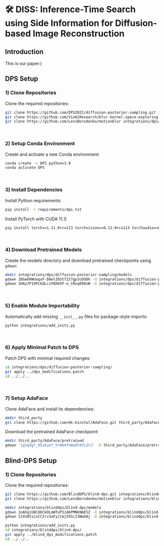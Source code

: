 # 🛠️ DISS: Inference-Time Search using Side Information for Diffusion-based Image Reconstruction

## Introduction
This is our paper:)

## DPS Setup
### 1) Clone Repositories

Clone the required repositories:

```bash
git clone https://github.com/DPS2022/diffusion-posterior-sampling.git integrations/dps/diffusion-posterior-sampling
git clone https://github.com/VinAIResearch/blur-kernel-space-exploring integrations/dps/diffusion-posterior-sampling/bkse
git clone https://github.com/LeviBorodenko/motionblur integrations/dps/diffusion-posterior-sampling/motionblur
````

<br />

### 2) Setup Conda Environment

Create and activate a new Conda environment:

```bash
conda create -n DPS python=3.8
conda activate DPS
```

<br />

### 3) Install Dependencies

Install Python requirements:

```bash
pip install -r requirements/dps.txt
```

Install PyTorch with CUDA 11.3:

```bash
pip install torch==1.11.0+cu113 torchvision==0.12.0+cu113 torchaudio==0.11.0 --extra-index-url https://download.pytorch.org/whl/cu113
```

<br />

### 4) Download Pretrained Models

Create the models directory and download pretrained checkpoints using `gdown`:

```bash
mkdir integrations/dps/diffusion-posterior-sampling/models
gdown 1BGwhRWUoguF-D8wlZ65tf227gp3cDUDh -O integrations/dps/diffusion-posterior-sampling/models/ffhq_10m.pt
gdown 1HAy7P19PckQLczVNXmVF-e_CRxq098uW -O integrations/dps/diffusion-posterior-sampling/models/imagenet256.pt
```

<br />

### 5) Enable Module Importability

Automatically add missing `__init__.py` files for package-style imports:

```bash
python integrations/add_inits.py
```

<br />

### 6) Apply Minimal Patch to DPS

Patch DPS with minimal required changes:

```bash
cd integrations/dps/diffusion-posterior-sampling/
git apply ../dps_modifications.patch
cd ../../..
```

<br />

### 7) Setup AdaFace

Clone AdaFace and install its dependencies:

```bash
mkdir third_party
git clone https://github.com/mk-minchul/AdaFace.git third_party/AdaFace
```

Download the pretrained AdaFace checkpoint:

```bash
mkdir third_party/AdaFace/pretrained
gdown '1g1qdg7_HSzkue7_VrW64fnWuHl0YL2C2' -O third_party/AdaFace/pretrained/adaface_ir50_ms1mv2.ckpt
```

## Blind-DPS Setup

### 1) Clone Repositories

Clone the required repositories:

```bash
git clone https://github.com/BlindDPS/blind-dps.git integrations/blinddps/blind-dps
git clone https://github.com/LeviBorodenko/motionblur integrations/blinddps/blind-dps/motionblur

mkdir integrations/blinddps/blind-dps/models
gdown 1nAhgjU8C6DCkOLmWTuPIzA6PMNkNmE5Z -O integrations/blinddps/blind-dps/models/ffhq_10m.pt
gdown 11Xn8tsisCCIrv3aFyitmj55Sc13Wwb8j -O integrations/blinddps/blind-dps/models/kernel_checkpoint.pt

python integrations/add_inits.py
cd integrations/blinddps/blind-dps/
git apply ../blind_dps_modifications.patch
cd ../../..


````
